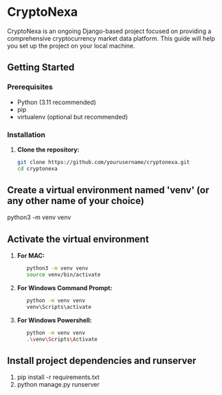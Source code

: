 # CryptoNexa

CryptoNexa is an ongoing Django-based project focused on providing a comprehensive cryptocurrency market data platform. This guide will help you set up the project on your local machine.

## Getting Started

### Prerequisites

- Python (3.11 recommended)
- pip
- virtualenv (optional but recommended)

### Installation

1. **Clone the repository:**

   ```bash
   git clone https://github.com/yourusername/cryptonexa.git
   cd cryptonexa

## Create a virtual environment named 'venv' (or any other name of your choice)
python3 -m venv venv

## Activate the virtual environment

1. **For MAC:**
   ```bash 
      python3 -m venv venv
      source venv/bin/activate

2. **For Windows Command Prompt:**
   ```bash 
      python -m venv venv
      venv\Scripts\activate

3. **For Windows Powershell:**
   ```bash 
      python -m venv venv
      .\venv\Scripts\Activate

## Install project dependencies and runserver
1. pip install -r requirements.txt
2. python manage.py runserver
